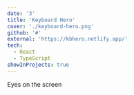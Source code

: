 ```yaml
---
date: '3'
title: 'Keyboard Hero'
cover: './keyboard-hero.png'
github: '#'
external: 'https://kbhero.netlify.app/'
tech:
  - React
  - TypeScript
showInProjects: true
---
```


Eyes on the screen